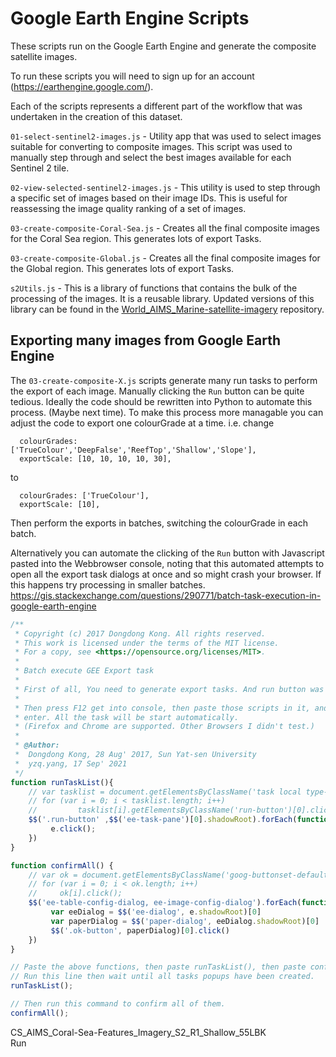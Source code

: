 # Google Earth Engine Scripts
These scripts run on the Google Earth Engine and generate the composite satellite images.

To run these scripts you will need to sign up for an account (https://earthengine.google.com/).

Each of the scripts represents a different part of the workflow that was undertaken in the
creation of this dataset.

`01-select-sentinel2-images.js` - Utility app that was used to select images suitable for converting
to composite images. This script was used to manually step through and select the best images available
for each Sentinel 2 tile.

`02-view-selected-sentinel2-images.js` - This utility is used to step through a specific set of
images based on their image IDs. This is useful for reassessing the image quality ranking of
a set of images.

`03-create-composite-Coral-Sea.js` - Creates all the final composite images for the Coral Sea region.
This generates lots of export Tasks. 

`03-create-composite-Global.js` - Creates all the final composite images for the Global region.
This generates lots of export Tasks. 

`s2Utils.js` - This is a library of functions that contains the bulk of the processing of the
images. It is a reusable library. Updated versions of this library can be found in the
[World_AIMS_Marine-satellite-imagery](https://github.com/eatlas/World_AIMS_Marine-satellite-imagery)
repository.

## Exporting many images from Google Earth Engine
The `03-create-composite-X.js` scripts generate many run tasks to perform the export of each
image. Manually clicking the `Run` button can be quite tedious. Ideally the code should be
rewritten into Python to automate this process. (Maybe next time). To make this process
more managable you can adjust the code to export one colourGrade at a time. i.e. change
```
  colourGrades: ['TrueColour','DeepFalse','ReefTop','Shallow','Slope'],
  exportScale: [10, 10, 10, 10, 30],
```
to
```
  colourGrades: ['TrueColour'],
  exportScale: [10],
```
Then perform the exports in batches, switching the colourGrade in each batch.

Alternatively you can automate the clicking of the `Run` button with Javascript pasted
into the Webbrowser console, noting that this automated attempts to open all the
export task dialogs at once and so might crash your browser. If this happens try processing
in smaller batches.
https://gis.stackexchange.com/questions/290771/batch-task-execution-in-google-earth-engine

``` Javascript
/**
 * Copyright (c) 2017 Dongdong Kong. All rights reserved.
 * This work is licensed under the terms of the MIT license.  
 * For a copy, see <https://opensource.org/licenses/MIT>.
 *
 * Batch execute GEE Export task
 *
 * First of all, You need to generate export tasks. And run button was shown.
 *   
 * Then press F12 get into console, then paste those scripts in it, and press 
 * enter. All the task will be start automatically. 
 * (Firefox and Chrome are supported. Other Browsers I didn't test.)
 * 
 * @Author: 
 *  Dongdong Kong, 28 Aug' 2017, Sun Yat-sen University
 *  yzq.yang, 17 Sep' 2021
 */
function runTaskList(){
    // var tasklist = document.getElementsByClassName('task local type-EXPORT_IMAGE awaiting-user-config');
    // for (var i = 0; i < tasklist.length; i++)
    //         tasklist[i].getElementsByClassName('run-button')[0].click();
    $$('.run-button' ,$$('ee-task-pane')[0].shadowRoot).forEach(function(e) {
         e.click();
    })
}

function confirmAll() {
    // var ok = document.getElementsByClassName('goog-buttonset-default goog-buttonset-action');
    // for (var i = 0; i < ok.length; i++)
    //     ok[i].click();
    $$('ee-table-config-dialog, ee-image-config-dialog').forEach(function(e) {
         var eeDialog = $$('ee-dialog', e.shadowRoot)[0]
         var paperDialog = $$('paper-dialog', eeDialog.shadowRoot)[0]
         $$('.ok-button', paperDialog)[0].click()
    })
}

// Paste the above functions, then paste runTaskList(), then paste confirmAll().
// Run this line then wait until all tasks popups have been created.
runTaskList();

// Then run this command to confirm all of them.
confirmAll();
```
<div class="task legacy type-EXPORT_IMAGE
        awaiting-user-config">
          <div class="content"><!--?lit$995941447$-->CS_AIMS_Coral-Sea-Features_Imagery_S2_R1_Shallow_55LBK</div>
          <ee-button class="run-button" type="action">
          <!--?lit$995941447$-->Run</ee-button>
        </div>
